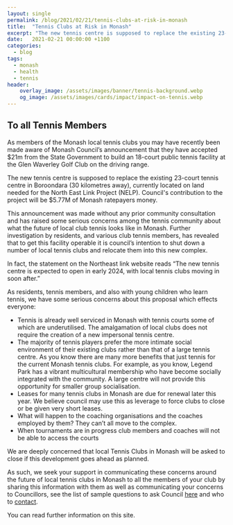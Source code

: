 ```yaml
---
layout: single
permalink: /blog/2021/02/21/tennis-clubs-at-risk-in-monash
title:  "Tennis Clubs at Risk in Monash"
excerpt: "The new tennis centre is supposed to replace the existing 23-court tennis centre in Boroondara."
date:   2021-02-21 00:00:00 +1100
categories:
  - blog
tags:
  - monash
  - health
  - tennis
header:
    overlay_image: /assets/images/banner/tennis-background.webp
    og_image: /assets/images/cards/impact/impact-on-tennis.webp
---
```


## To all Tennis Members

As members of the Monash local tennis clubs you may have recently been made aware of Monash Council’s announcement that they have accepted $21m from the State Government to build an 18-court public tennis facility at the Glen Waverley Golf Club on the driving range.

The new tennis centre is supposed to replace the existing 23-court tennis centre in Boroondara (30 kilometres away), currently located on land needed for the North East Link Project (NELP).  Council's contribution to the project will be $5.77M of Monash ratepayers money.

This announcement was made without any prior community consultation and has raised some serious concerns among the tennis community about what the future of local club tennis looks like in Monash. Further investigation by residents, and various club tennis members, has revealed that to get this facility operable it is council’s intention to shut down a number of local tennis clubs and relocate them into this new complex.

In fact, the statement on the Northeast link website reads “The new tennis centre is expected to open in early 2024, with local tennis clubs moving in soon after.”

As residents, tennis members, and also with young children who learn tennis, we have some serious concerns about this proposal which effects everyone:

* Tennis is already well serviced in Monash with tennis courts some of which are underutilised. The amalgamation of local clubs does not require the creation of a new impersonal tennis centre.
* The majority of tennis players prefer the more intimate social environment of their existing clubs rather than that of a large tennis centre. As you know there are many more benefits that just tennis for the current Monash tennis clubs. For example, as you know, Legend Park has a vibrant multicultural membership who have become socially integrated with the community. A large centre will not provide this opportunity for smaller group socialisation.
* Leases for many tennis clubs in Monash are due for renewal later this year. We believe council may use this as leverage to force clubs to close or be given very short leases.
* What will happen to the coaching organisations and the coaches employed by them? They can’t all move to the complex.
* When tournaments are in progress club members and coaches will not be able to access the courts

We are deeply concerned that local Tennis Clubs in Monash will be asked to close if this development goes ahead as planned.

As such, we seek your support in communicating these concerns around the future of local tennis clubs in Monash to all the members of your club by sharing this information with them as well as communicating your concerns to Councillors, see the list of sample questions to ask Council [here](/blog/2021/02/02/questions-and-contacts#tennis) and who to [contact](/blog/2021/02/02/questions-and-contacts#contacts).

You can read further information on this site.
